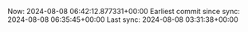 Now: 2024-08-08 06:42:12.877331+00:00 Earliest commit since sync: 2024-08-08 06:35:45+00:00 Last sync: 2024-08-08 03:31:38+00:00
